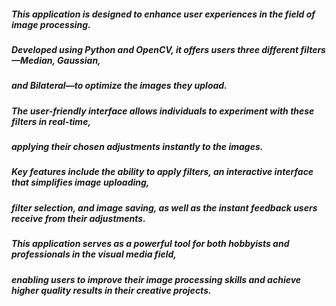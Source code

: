 ##### This application is designed to enhance user experiences in the field of image processing. 
##### Developed using Python and OpenCV, it offers users three different filters—Median, Gaussian, 
##### and Bilateral—to optimize the images they upload. 
##### The user-friendly interface allows individuals to experiment with these filters in real-time,
##### applying their chosen adjustments instantly to the images. 
##### Key features include the ability to apply filters, an interactive interface that simplifies image uploading,
##### filter selection, and image saving, as well as the instant feedback users receive from their adjustments. 
##### This application serves as a powerful tool for both hobbyists and professionals in the visual media field,
##### enabling users to improve their image processing skills and achieve higher quality results in their creative projects.
